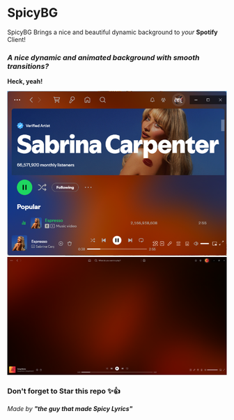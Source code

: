 # SpicyBG
SpicyBG Brings a nice and beautiful dynamic background to *your* **Spotify** Client!

### *A nice dynamic and animated background with smooth transitions?*
**Heck, yeah!**


![Small Preview](./Previews/small-preview.png)
![Page Preview](./Previews/page-preview.png)

### Don't forget to Star this repo ✨👍

*Made by **"the guy that made Spicy Lyrics"***